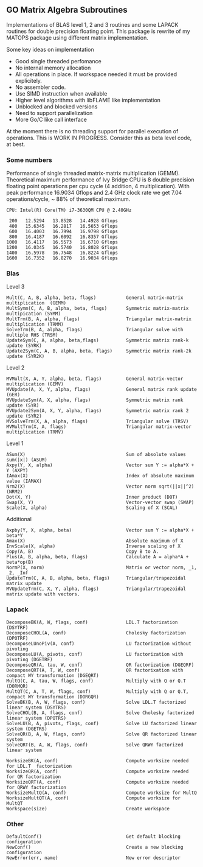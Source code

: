 GO Matrix Algebra Subroutines
-----------------------------

Implementations of BLAS level 1, 2 and 3 routines and some LAPACK routines for double precision floating point.
This package is rewrite of my MATOPS package using different matrix implementation.

Some key ideas on implementation

- Good single threaded perfomance
- No internal memory allocation
- All operations in place. If workspace needed it must be provided explicitely.
- No assembler code. 
- Use SIMD instruction when available
- Higher level algorithms with libFLAME like implementation
- Unblocked and blocked versions
- Need to support parallelization
- More Go/C like call interface

At the moment there is no threading support for parallel execution of operations. 
This is WORK IN PROGRESS. Consider this as beta level code, at best. 

### Some numbers 

Performance of single threaded matrix-matrix multiplication (GEMM). Theoretical
maximum performance of Ivy Bridge CPU is 8 double precision floating point operations
per cpu cycle (4 addition, 4 multiplication). With peak performance 16.9034 Gflops
and 2.4 GHz clock rate we get 7.04 operations/cycle, ~ 88% of theoretical maximum.

    CPU: Intel(R) Core(TM) i7-3630QM CPU @ 2.40GHz

     200   12.5294   13.8528   14.4928 Gflops
     400   15.6345   16.2817   16.5653 Gflops
     600   16.4003   16.7994   16.9798 Gflops
     800   16.4187   16.6092   16.8357 Gflops
    1000   16.4117   16.5573   16.6710 Gflops
    1200   16.0345   16.5740   16.8028 Gflops
    1400   16.5978   16.7548   16.8224 Gflops
    1600   16.7352   16.8270   16.9034 Gflops
  

### Blas

  Level 3

    Mult(C, A, B, alpha, beta, flags)           General matrix-matrix multiplication  (GEMM)
    MultSymm(C, A, B, alpha, beta, flags)       Symmetric matrix-matrix multipication (SYMM)
    MultTrm(B, A, alpha, flags)                 Triangular matrix-matrix multiplication (TRMM)  
    SolveTrm(B, A, alpha, flags)                Triangular solve with multiple RHS (TRSM)
    UpdateSym(C, A, alpha, beta,flags)          Symmetric matrix rank-k update (SYRK)
    Update2Sym(C, A, B, alpha, beta, flags)     Symmetric matrix rank-2k update (SYR2K)

  Level 2

    MVMult(X, A, Y, alpha, beta, flags)         General matrix-vector multiplication (GEMV)
    MVUpdate(A, X, Y, alpha, flags)             General matrix rank update (GER)
    MVUpdateSym(A, X, alpha, flags)             Symmetric matrix rank update (SYR)
    MVUpdate2Sym(A, X, Y, alpha, flags)         Symmetric matrix rank 2 update (SYR2)
    MVSolveTrm(X, A, alpha, flags)              Triangular solve (TRSV)
    MVMultTrm(X, A, flags)                      Triangular matrix-vector multiplication (TRMV)

  Level 1

    ASum(X)                                     Sum of absolute values sum(|x|) (ASUM)
    Axpy(Y, X, alpha)                           Vector sum Y := alpha*X + Y (AXPY)
    IAmax(X)                                    Index of absolute maximum value (IAMAX)
    Nrm2(X)                                     Vector norm sqrt(||x||^2) (NRM2)
    Dot(X, Y)                                   Inner product (DOT)
    Swap(X, Y)                                  Vector-vector swap (SWAP)
    Scale(X, alpha)                             Scaling of X (SCAL)

  Additional

    Axpby(Y, X, alpha, beta)                    Vector sum Y := alpha*X + beta*Y 
    Amax(X)                                     Absolute maximum of X
    InvScale(X, alpha)                          Inverse scaling of X 
    Copy(A, B)                                  Copy B to A.
    Plus(A, B, alpha, beta, flags)              Calculate A = alpha*A + beta*op(B)
    NormP(X, norm)                              Matrix or vector norm, _1, _2, _Inf
    UpdateTrm(C, A, B, alpha, beta, flags)      Triangular/trapezoidal matrix update
    MVUpdateTrm(C, X, Y, alpha, flags)          Triangular/trapezoidal matrix update with vectors.

### Lapack
  
    DecomposeBK(A, W, flags, conf)              LDL.T factorization (DSYTRF)
    DecomposeCHOL(A, conf)                      Cholesky factorization (DPOTRF)
    DecomposeLUnoPiv(A, conf)                   LU factorization without pivoting
    DecomposeLU(A, pivots, conf)                LU factorization with pivoting (DGETRF)
    DecomposeQR(A, tau, W, conf)                QR factorization (DGEQRF)
    DecomposeQRT(A, T, W, conf)                 QR factorixation with compact WY transformation (DGEQRT)
    MultQ(C, A, tau, W, flags, conf)            Multiply with Q or Q.T  (DORMQR)
    MultQT(C, A, T, W, flags, conf)             Multiply with Q or Q.T, compact WY transformation (DORGQR)
    SolveBK(B, A, W, flags, conf)               Solve LDL.T factorized linear system (DSYTRS)
    SolveCHOL(B, A, flags, conf)                Solve Cholesky factorized linear system (DPOTRS)
    SolveLU(B, A, pivots, flags, conf)          Solve LU factorized linear system (DGETRS)
    SolveQR(B, A, W, flags, conf)               Solve QR factorized linear system
    SolveQRT(B, A, W, flags, conf)              Solve QRWY factorized linear system

    WorksizeBK(A, conf)                         Compute worksize needed for LDL.T  factorization
    WorksizeQR(A, conf)                         Compute worksize needed for QR factorization
    WorksizeQRT(A, conf)                        Compute worksize needed for QRWY factorization
    WorksizeMultQ(A, conf)                      Compute worksize for MultQ
    WorksizeMultQT(A, conf)                     Compute worksize for MultQT
    Workspace(size)                             Create workspace

###  Other

    DefaultConf()                               Get default blocking configuration 
    NewConf()                                   Create a new blocking configuration
    NewError(err, name)                         New error descriptor

